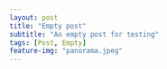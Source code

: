 ```yaml
---
layout: post
title: "Empty post"
subtitle: "An empty post for testing"
tags: [Post, Empty]
feature-img: "panorama.jpeg"
---
```

